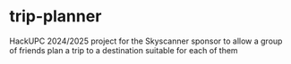 # trip-planner
HackUPC 2024/2025 project for the Skyscanner sponsor to allow a group of friends plan a trip to a destination suitable for each of them
